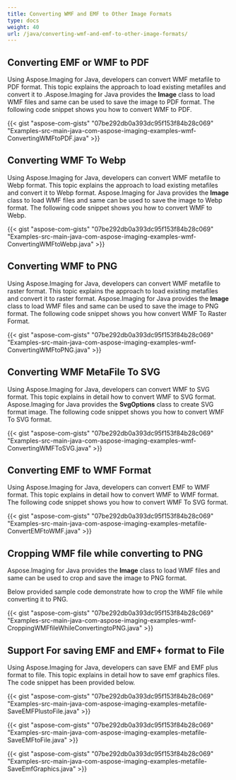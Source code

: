 ```yaml
---
title: Converting WMF and EMF to Other Image Formats
type: docs
weight: 40
url: /java/converting-wmf-and-emf-to-other-image-formats/
---
```


## **Converting EMF or WMF to PDF**
Using Aspose.Imaging for Java, developers can convert WMF metafile to PDF format. This topic explains the approach to load existing metafiles and convert it to .Aspose.Imaging for Java provides the **Image** class to load WMF files and same can be used to save the image to PDF format. The following code snippet shows you how to convert WMF to PDF.

{{< gist "aspose-com-gists" "07be292db0a393dc95f153f84b28c069" "Examples-src-main-java-com-aspose-imaging-examples-wmf-ConvertingWMFtoPDF.java" >}}
## **Converting WMF To Webp**
Using Aspose.Imaging for Java, developers can convert WMF metafile to Webp format. This topic explains the approach to load existing metafiles and convert it to Webp format. Aspose.Imaging for Java provides the **Image** class to load WMF files and same can be used to save the image to Webp format. The following code snippet shows you how to convert WMF to Webp.

{{< gist "aspose-com-gists" "07be292db0a393dc95f153f84b28c069" "Examples-src-main-java-com-aspose-imaging-examples-wmf-ConvertingWMFtoWebp.java" >}}
## **Converting WMF to PNG**
Using Aspose.Imaging for Java, developers can convert WMF metafile to raster format. This topic explains the approach to load existing metafiles and convert it to raster format. Aspose.Imaging for Java provides the **Image** class to load WMF files and same can be used to save the image to PNG format. The following code snippet shows you how convert WMF To Raster Format.

{{< gist "aspose-com-gists" "07be292db0a393dc95f153f84b28c069" "Examples-src-main-java-com-aspose-imaging-examples-wmf-ConvertingWMFtoPNG.java" >}}
## **Converting WMF MetaFile To SVG**
Using Aspose.Imaging for Java, developers can convert WMF to SVG format. This topic explains in detail how to convert WMF to SVG format. Aspose.Imaging for Java provides the **SvgOptions** class to create SVG format image. The following code snippet shows you how to convert WMF To SVG format.

{{< gist "aspose-com-gists" "07be292db0a393dc95f153f84b28c069" "Examples-src-main-java-com-aspose-imaging-examples-wmf-ConvertingWMFToSVG.java" >}}
## **Converting EMF to WMF Format**
Using Aspose.Imaging for Java, developers can convert EMF to WMF format. This topic explains in detail how to convert WMF to WMF format. The following code snippet shows you how to convert WMF To SVG format.

{{< gist "aspose-com-gists" "07be292db0a393dc95f153f84b28c069" "Examples-src-main-java-com-aspose-imaging-examples-metafile-ConvertEMFtoWMF.java" >}}
## **Cropping WMF file while converting to PNG**
Aspose.Imaging for Java provides the **Image** class to load WMF files and same can be used to crop and save the image to PNG format.

Below provided sample code demonstrate how to crop the WMF file while converting it to PNG.

{{< gist "aspose-com-gists" "07be292db0a393dc95f153f84b28c069" "Examples-src-main-java-com-aspose-imaging-examples-wmf-CroppingWMFfileWhileConvertingtoPNG.java" >}}
## **Support For saving EMF and EMF+ format to File**
Using Aspose.Imaging for Java, developers can save EMF and EMF plus format to file. This topic explains in detail how to save emf graphics files. The code snippet has been provided below.

{{< gist "aspose-com-gists" "07be292db0a393dc95f153f84b28c069" "Examples-src-main-java-com-aspose-imaging-examples-metafile-SaveEMFPlustoFile.java" >}}

{{< gist "aspose-com-gists" "07be292db0a393dc95f153f84b28c069" "Examples-src-main-java-com-aspose-imaging-examples-metafile-SaveEMFtoFile.java" >}}

{{< gist "aspose-com-gists" "07be292db0a393dc95f153f84b28c069" "Examples-src-main-java-com-aspose-imaging-examples-metafile-SaveEmfGraphics.java" >}}






